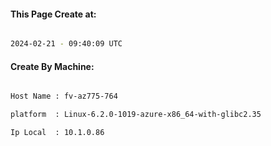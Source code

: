 
   
#### This Page Create at:

```bash

2024-02-21 - 09:40:09 UTC

```

#### Create By Machine:

```bash

Host Name : fv-az775-764

platform  : Linux-6.2.0-1019-azure-x86_64-with-glibc2.35

Ip Local  : 10.1.0.86

```

